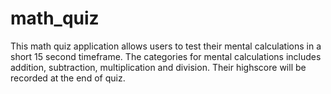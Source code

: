 # math_quiz

This math quiz application allows users to test their mental calculations in a short 15 second timeframe.
The categories for mental calculations includes addition, subtraction, multiplication and division.
Their highscore will be recorded at the end of quiz.

